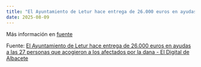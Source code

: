 ```yaml
---
title: "El Ayuntamiento de Letur hace entrega de 26.000 euros en ayudas a las 27 personas que acogieron a los afectados por la dana - El Digital de Albacete"
date: 2025-08-09
---
```


Más información en [fuente](https://news.google.com/rss/articles/CBMigAJBVV95cUxQR3k5bk11WjlqUHpLUVVlbTFMa25aclNkdk1UUzAzSW9GUEFYSktmR0hQSWlmVXRvRmZ1clpxenhiUHpyQ3JjRWU4aVhFckx4d3g1SURLb3liZXV4Tk1TaFVnSVNzdHdVeU05T0x3TklqYXRmaS1ha0wtY0tvUjYxdjdPajJ0ZmppamxSVEQwOXBXcWxkckQ3OHpDRUFrRXZGcDVtTng3QlNrbmpPM1dQelZKME5jeTFrVWxvakNTZVhFS2VBbVZHMTdhT01SZzhrMUJvZXctMjJDQUhIa1Y2Y3VCWk5RcHVVU2FHSWFyTWdFa3FBTm5VTlF5bmJiMzJQ?oc=5)

Fuente: [El Ayuntamiento de Letur hace entrega de 26.000 euros en ayudas a las 27 personas que acogieron a los afectados por la dana - El Digital de Albacete](https://news.google.com/rss/articles/CBMigAJBVV95cUxQR3k5bk11WjlqUHpLUVVlbTFMa25aclNkdk1UUzAzSW9GUEFYSktmR0hQSWlmVXRvRmZ1clpxenhiUHpyQ3JjRWU4aVhFckx4d3g1SURLb3liZXV4Tk1TaFVnSVNzdHdVeU05T0x3TklqYXRmaS1ha0wtY0tvUjYxdjdPajJ0ZmppamxSVEQwOXBXcWxkckQ3OHpDRUFrRXZGcDVtTng3QlNrbmpPM1dQelZKME5jeTFrVWxvakNTZVhFS2VBbVZHMTdhT01SZzhrMUJvZXctMjJDQUhIa1Y2Y3VCWk5RcHVVU2FHSWFyTWdFa3FBTm5VTlF5bmJiMzJQ?oc=5)
